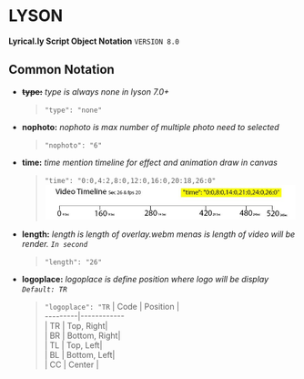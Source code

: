 # LYSON
**Lyrical.ly  Script Object Notation** `VERSION 8.0`

## Common Notation
- **~~type:~~** *type is always none in lyson 7.0+*
   > `"type": "none"`

- **nophoto:** *nophoto is max number of multiple photo need to selected*
   > `"nophoto": "6"`

- **time:** *time mention timeline for effect and animation draw in canvas*
  > `"time": "0:0,4:2,8:0,12:0,16:0,20:18,26:0"`
  ![Sample](https://github.com/mayur-rank/lyson/blob/main/images/timeline.jpg)

- **length:** *length is length of overlay.webm menas is length of video will be render. `In second`*
   > `"length": "26"`

- **logoplace:** *logoplace is define position where logo will be display `Default: TR`*
  > `"logoplace": "TR`
  | Code | Position |  
  ---------|------------  
  | TR | Top, Right|  
  | BR | Bottom, Right|  
  | TL | Top, Left|  
  | BL | Bottom, Left|  
  | CC | Center |
    
  